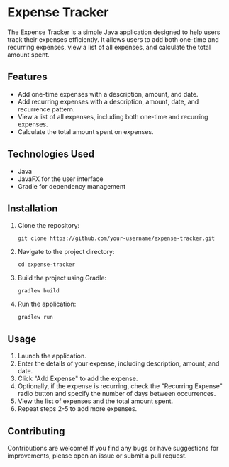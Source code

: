 # Expense Tracker

The Expense Tracker is a simple Java application designed to help users track their expenses efficiently. It allows users to add both one-time and recurring expenses, view a list of all expenses, and calculate the total amount spent.

## Features

- Add one-time expenses with a description, amount, and date.
- Add recurring expenses with a description, amount, date, and recurrence pattern.
- View a list of all expenses, including both one-time and recurring expenses.
- Calculate the total amount spent on expenses.

## Technologies Used

- Java
- JavaFX for the user interface
- Gradle for dependency management

## Installation

1. Clone the repository:

   ```
   git clone https://github.com/your-username/expense-tracker.git
   ```

2. Navigate to the project directory:

   ```
   cd expense-tracker
   ```

3. Build the project using Gradle:

   ```
   gradlew build
   ```

4. Run the application:

   ```
   gradlew run
   ```

## Usage

1. Launch the application.
2. Enter the details of your expense, including description, amount, and date.
3. Click "Add Expense" to add the expense.
4. Optionally, if the expense is recurring, check the "Recurring Expense" radio button and specify the number of days between occurrences.
5. View the list of expenses and the total amount spent.
6. Repeat steps 2-5 to add more expenses.

## Contributing

Contributions are welcome! If you find any bugs or have suggestions for improvements, please open an issue or submit a pull request.

